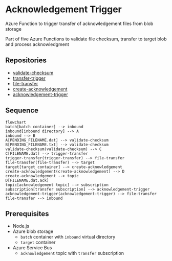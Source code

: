 # Acknowledgement Trigger
Azure Function to trigger transfer of acknowledgement files from blob storage

Part of five Azure Functions to validate file checksum, transfer to target blob and process acknowledgment

## Repositories
- [validate-checksum](https://github.com/johnwatson484/validate-checksum)
- [transfer-trigger](https://github.com/johnwatson484/transfer-trigger)
- [file-transfer](https://github.com/johnwatson484/file-transfer)
- [create-acknowledgement](https://github.com/johnwatson484/create-acknowledgement)
- [acknowledgement-trigger](https://github.com/johnwatson484/acknowledgement-trigger)

## Sequence

```mermaid
flowchart
batch[batch container] --> inbound
inbound[inbound directory] --> A
inbound --> B
A[PENDING_FILENAME.dat] --> validate-checksum
B[PENDING_FILENAME.txt] --> validate-checksum
validate-checksum(validate-checksum) --> C
C[FILENAME.dat] --> trigger-transfer
trigger-transfer(trigger-transfer) --> file-transfer
file-transfer(file-transfer) --> target
target[target container] --> create-acknowledgement
create-acknowledgement(create-acknowledgement) --> D
create-acknowledgement --> topic
D[FILENAME.dat.ack]
topic[acknowledgement topic] --> subscription
subscription[transfer subscription] --> acknowledgement-trigger
acknowledgement-trigger(acknowledgement-trigger) --> file-transfer
file-transfer --> inbound
```

## Prerequisites
- Node.js
- Azure blob storage
  - `batch` container with `inbound` virtual directory
  - `target` container
- Azure Service Bus
  - `acknowledgement` topic with `transfer` subscription
